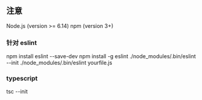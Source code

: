 ## 注意

Node.js   (version >= 6.14)
npm       (version 3+)


### 针对 eslint
npm install eslint --save-dev
npm install -g eslint
./node_modules/.bin/eslint --init
./node_modules/.bin/eslint yourfile.js


### typescript
tsc --init